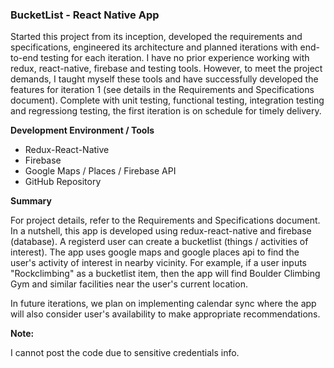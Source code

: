 ### BucketList - React Native App
Started this project from its inception, developed the requirements and specifications, engineered its architecture and planned iterations with end-to-end testing for each iteration. I have no prior experience working with redux, react-native, firebase and testing tools. However, to meet the project demands, I taught myself these tools and have successfully developed the features for iteration 1 (see details in the Requirements and Specifications document). Complete with unit testing, functional testing, integration testing and regressiong testing, the first iteration is on schedule for timely delivery. 

__Development Environment / Tools__
* Redux-React-Native
* Firebase
* Google Maps / Places / Firebase API
* GitHub Repository

__Summary__

For project details, refer to the Requirements and Specifications document. In a nutshell, this app is developed using redux-react-native and firebase (database). A registerd user can create a bucketlist (things / activities of interest). The app uses google maps and google places api to find the user's activity of interest in nearby vicinity. For example, if a user inputs "Rockclimbing" as a bucketlist item, then the app will find Boulder Climbing Gym and similar facilities near the user's current location. 

In future iterations, we plan on implementing calendar sync where the app will also consider user's availability to make appropriate recommendations. 

__Note:__

I cannot post the code due to sensitive credentials info.
